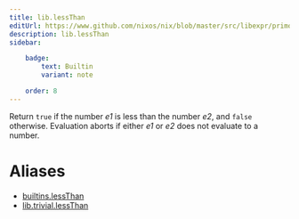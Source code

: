 ```yaml
---
title: lib.lessThan
editUrl: https://www.github.com/nixos/nix/blob/master/src/libexpr/primops.cc
description: lib.lessThan
sidebar:

    badge:
        text: Builtin
        variant: note

    order: 8
---
```


Return `true` if the number *e1* is less than the number *e2*, and
`false` otherwise. Evaluation aborts if either *e1* or *e2* does not
evaluate to a number.


# Aliases

- [builtins.lessThan](/reference/builtinslessThan)
- [lib.trivial.lessThan](/reference/libtrivial.lessThan)


